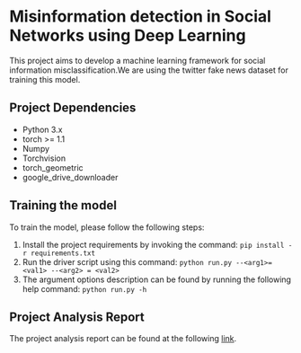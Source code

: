 # Misinformation detection in Social Networks using Deep Learning
This project aims to develop a machine learning framework for social information misclassification.We are using the twitter fake news dataset for training this model.

## Project Dependencies
- Python 3.x
- torch >= 1.1
- Numpy
- Torchvision
- torch_geometric
- google_drive_downloader

## Training the model
To train the model, please follow the following steps:
1. Install the project requirements by invoking the command:
`pip install -r requirements.txt`
2. Run the driver script using this command: `python run.py --<arg1>=<val1> --<arg2> = <val2>`
3. The argument options description can be found by running the following help command: `python run.py -h`

## Project Analysis Report
The project analysis report can be found at the following [link](https://github.com/maheshjindal/social_networks_misinformation_detection/blob/main/report/Project_Report.pdf).
